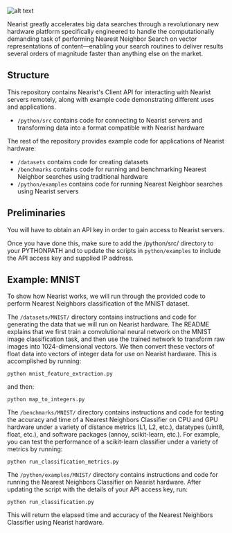 

![alt text](http://nearist.sightbox.io/wp-content/uploads/2017/04/nearist.svg)

Nearist greatly accelerates big data searches through a revolutionary new hardware platform specifically engineered to handle the computationally demanding task of performing Nearest Neighbor Search on vector representations of content—enabling your search routines to deliver results several orders of magnitude faster than anything else on the market.


## Structure
This repository contains Nearist's Client API for interacting with Nearist servers remotely, along with example code demonstrating different uses and applications.

- `/python/src` contains code for connecting to Nearist servers and transforming data into a format compatible with Nearist hardware

The rest of the repository provides example code for applications of Nearist hardware:

- `/datasets` contains code for creating datasets 
- `/benchmarks` contains code for running and benchmarking Nearest Neighbor searches using traditional hardware 
- `/python/examples` contains code for running Nearest Neighbor searches using Nearist servers



## Preliminaries

You will have to obtain an API key in order to gain access to Nearist servers. 

Once you have done this, make sure to add the /python/src/ directory to your PYTHONPATH and to update the scripts in `python/examples` to include the API access key and supplied IP address.

## Example: MNIST

To show how Nearist works, we will run through the provided code to perform Nearest Neighbors classification of the MNIST dataset. 

The `/datasets/MNIST/` directory contains instructions and code for generating the data that we will run on Nearist hardware. The README explains that we first train a convolutional neural network on the MNIST image classification task, and then use the trained network to transform raw images into 1024-dimensional vectors. We then convert these vectors of float data into vectors of integer data for use on Nearist hardware. This is accomplished by running:

`python mnist_feature_extraction.py` 

and then: 

`python map_to_integers.py`

The `/benchmarks/MNIST/` directory contains instructions and code for testing the accuracy and time of a Nearest Neighbors Classifier on CPU and GPU hardware under a variety of distance metrics (L1, L2, etc.), datatypes (uint8, float, etc.), and software packages (annoy, scikit-learn, etc.). For example, you can test the performance of a scikit-learn classifier under a variety of metrics by running:

`python run_classification_metrics.py`

The `/python/examples/MNIST/` directory contains instructions and code for running the Nearest Neighbors Classifier on Nearist hardware. After updating the script with the details of your API access key, run:

`python run_classification.py`

This will return the elapsed time and accuracy of the Nearest Neighbors Classifier using Nearist hardware.